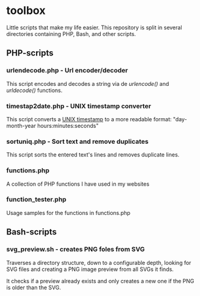 # toolbox

Little scripts that make my life easier. This repository is split in several directories containing PHP, Bash, and other scripts.

## PHP-scripts
### urlendecode.php - Url encoder/decoder

This script encodes and decodes a string via de <i>urlencode()</i> and <i>urldecode()</i> functions.

### timestap2date.php - UNIX timestamp converter

This script converts a [UNIX timestamp](http://en.wikipedia.org/wiki/Timestamp) to a more readable format: "day-month-year hours:minutes:seconds"

### sortuniq.php - Sort text and remove duplicates

This script sorts the entered text's lines and removes duplicate lines.

### functions.php

A collection of PHP functions I have used in my websites

### function_tester.php

Usage samples for the functions in functions.php

## Bash-scripts
### svg_preview.sh - creates PNG foles from SVG

Traverses a directory structure, down to a configurable depth, looking for SVG files and creating a PNG image preview from all SVGs it finds.

It checks if a preview already exists and only creates a new one if the PNG is older than the SVG.